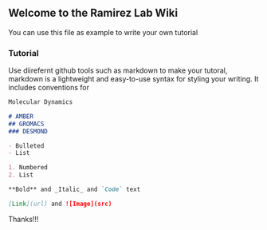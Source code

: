 ## Welcome to the Ramirez Lab Wiki

You can use this file as example to write your own tutorial

### Tutorial
Use diirefernt github tools such as markdown to make your tutoral, markdown is a lightweight and easy-to-use syntax for styling your writing. It includes conventions for

```markdown
Molecular Dynamics

# AMBER
## GROMACS
### DESMOND

- Bulleted
- List

1. Numbered
2. List

**Bold** and _Italic_ and `Code` text

[Link](url) and ![Image](src)
```

Thanks!!!
